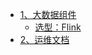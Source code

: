 
- [1、大数据组件](pages/大数据组件/大数据组件简介.md)
  - [选型：Flink](./pages/大数据组件/Flink/方案选型-Flink.md)
- [2、运维文档](./pages/样例.md)

